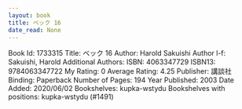 ```yaml
---
layout: book
title: ベック 16
date_read: None
---
```


Book Id: 1733315
Title: ベック 16
Author: Harold Sakuishi
Author l-f: Sakuishi, Harold
Additional Authors: 
ISBN: 4063347729
ISBN13: 9784063347722
My Rating: 0
Average Rating: 4.25
Publisher: 講談社
Binding: Paperback
Number of Pages: 194
Year Published: 2003
Date Added: 2020/06/02
Bookshelves: kupka-wstydu
Bookshelves with positions: kupka-wstydu (#1491)

